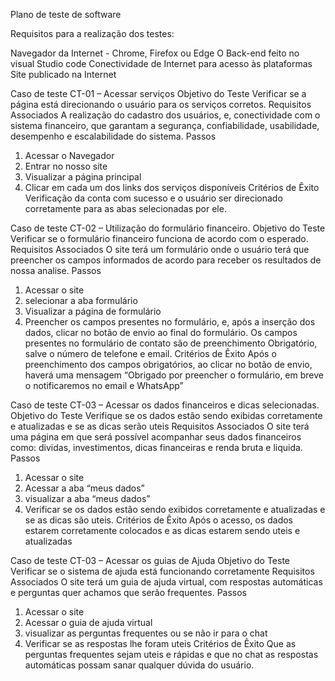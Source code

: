 Plano de teste de software

Requisitos para a realização dos testes:

Navegador da Internet - Chrome, Firefox ou Edge
O Back-end feito no visual Studio code
Conectividade de Internet para acesso às plataformas 
Site publicado na Internet


Caso de teste
CT-01 – Acessar serviços
Objetivo do Teste
Verificar se a página está direcionando o usuário para os serviços corretos.
Requisitos Associados
A realização do cadastro dos usuários, e, conectividade com o sistema financeiro, que garantam a segurança, confiabilidade, usabilidade, desempenho e escalabilidade do sistema.
Passos
1) Acessar o Navegador
2) Entrar no nosso site 
3) Visualizar a página principal
4) Clicar em cada um dos links dos serviços disponíveis
Critérios de Êxito
Verificação da conta com sucesso e o usuário ser direcionado corretamente para as abas selecionadas por ele.


Caso de teste
CT-02 – Utilização do formulário financeiro.
Objetivo do Teste
Verificar se o formulário financeiro funciona de acordo com o esperado.
Requisitos Associados
O site terá um formulário onde o usuário terá que preencher os campos informados de acordo para receber os resultados de nossa analise.
Passos
1) Acessar o site
2) selecionar a aba formulário 
3) Visualizar a página de formulário 
4) Preencher os campos presentes no formulário, e, após a inserção dos dados, clicar no botão de envio ao final do formulário. Os campos presentes no formulário de contato são de preenchimento Obrigatório, salve o número de telefone e email.
Critérios de Êxito
Após o preenchimento dos campos obrigatórios, ao clicar no botão de envio, haverá uma mensagem “Obrigado por preencher o formulário, em breve o notificaremos no email e WhatsApp”


Caso de teste
CT-03 – Acessar os dados financeiros e dicas selecionadas.
Objetivo do Teste
Verifique se os dados estão sendo exibidas corretamente e atualizadas e se as dicas serão uteis
Requisitos Associados
O site terá uma página em que será possível acompanhar seus dados financeiros como: dividas, investimentos, dicas financeiras e renda bruta e liquida.
Passos
1) Acessar o site
2) Acessar a aba “meus dados”
3) visualizar a aba “meus dados”
4) Verificar se os dados estão sendo exibidos corretamente e atualizadas e se as dicas são uteis.
Critérios de Êxito
Após o acesso, os dados estarem corretamente colocados e as dicas estarem sendo uteis e atualizadas


Caso de teste
CT-03 – Acessar os guias de Ajuda
Objetivo do Teste
Verificar se o sistema de ajuda está funcionando corretamente
Requisitos Associados
O site terá um guia de ajuda virtual, com respostas automáticas e perguntas quer achamos que serão frequentes.
Passos
1) Acessar o site
2) Acessar o guia de ajuda virtual
3) visualizar as perguntas frequentes ou se não ir para o chat 
4) Verificar se as respostas lhe foram uteis
Critérios de Êxito
Que as perguntas frequentes sejam uteis e rápidas e que no chat as respostas automáticas possam sanar qualquer dúvida do usuário.



